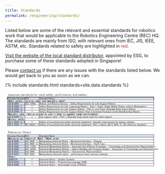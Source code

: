 ```yaml
---
title: Standards
permalink: /engineering/standards/
---
```

Listed below are some of the relevant and essential standards for robotics work that would be applicable to the Robotics Engineering Centre (REC) HQ. The standards are mainly from ISO, with relevant ones from IEC, JIS, IEEE, ASTM, etc. Standards related to safety are highlighted in <span style="color:#d6231d">red</span>.

[Visit the website of the local standard distributor](https://www.singaporestandardseshop.sg/), appointed by ESG, to purchase some of these standards adopted in Singapore!

Please [contact us](/contact-us/) if there are any issues with the standards listed below. We would get back to you as soon as we can.

{% include standards.html standards=site.data.standards %}

<img src="/images/engineering/jis.png">